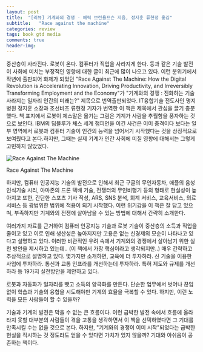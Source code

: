 ```yaml
---
layout: post
title:  "[리뷰] 기계와의 경쟁 - 에릭 브린욜프슨 지음, 정지훈 류현정 옮김"
subtitle:   "Race against the machine"
categories: review
tags: book gtd media
comments: true
header-img: 
---
```


중산층이 사라진다. 로봇이 온다. 컴퓨터가 직업을 사라지게 한다. 등과 같은 기술 발전이 사회에 미치는 부정적인 영향에 대한 글이 최근에 많이 나오고 있다. 이런 분위기에서 작년에 출판되어 화제가 되었던 "Race Against The Machine: How the Digital Revolution is Accelerating Innovation, Driving Productivity, and Irreversibly Transforming Employment and the Economy"가 "기계와의 경쟁 : 진화하는 기술 사라지는 일자리 인간의 미래는?" 제목으로 번역출판되었다. IT융합기술 전도사인 명지병원 정지훈 소장과 조선비즈 류현정 기자가 번역한 이 책은 제목에서 관심을 끌기 충분했다. 책 표지에서 로봇이 체스말은 옮기는 그림은 기계가 사람을 추월함을 풍자하는 것으로 보인다. IBM의 딥블루가 체스 세계 챔피언을 이긴 사건은 이미 충격이다 보다는 일부 영역에서 로봇과 컴퓨터 기술이 인간의 능력을 넘어서기 시작했다는 것을 상징적으로 보여줬다고 본다.하지만, 그때는 실제 기계가 인간 사회에 미칠 영향에 대해서는 그렇게 고민하지 않았었다.

![Race Against The Machine](https://youngsungson.github.io/assets/img/review/20140502-review-book-robot.jpeg)

Race Against The Machine

하지만, 컴퓨터 인공지능 기술의 발전으로 인해서 최근 구글의 무인자동차, 애플의 음성인식기술 시리, 아마존의 드론 택배 기술, 전쟁터의 무인비행기 등의 형태로 현실성이 높아지고 또한, 간단한 스포츠 기사 작성, ARS, SNS 분석, 회계 서비스, 교육서비스, 의료서비스 등 광범위한 범위에 적용이 되기 시작했다. 이런 위기감을 이 책은 잘 담고 있으며, 부족하지만 기계와의 전쟁에 살아남을 수 있는 방법에 대해서 간략히 소개한다.

여러가지 자료를 근거하여 컴퓨터 인공지능 기술과 로봇 기술이 중산층의 소득과 직업을 줄이고 있고 이로 인해 생산성은 높아지지만 고용은 없는 신경제의 모순이 나타나고 있다고 설명하고 있다. 이러한 비관적인 우려 속에서 기계와의 경쟁에서 살아남기 위한 실천 방안을 제시하고 있는데.. (이 책에서 가장 핵심이라고 생각되지만..) 매우 간략하고 추상적으로 설명하고 있다. 몇가지만 소개하면, 교육에 더 투자하라. 신 기술을 이용한 사업에 투자하라. 통신과 교통 인프라를 개선하는데 투자하라. 특허 제도와 규제를 개선하라 등 19가지 실천방안을 제안하고 있다.

로봇과 자동화가 일자리를 뺏고 소득의 양극화를 만든다. 단순한 업무에서 벗어나 끊임없이 학습과 기술의 융합을 시도해야만 기계의 효율을 극복할 수 있다. 하지만, 이런 노력을 모든 사람들이 할 수 있을까?

기술과 기계의 발전은 막을 수 없는 큰 흐름이다. 이런 급박한 발전 속에서 흐름에 올라타지 못할 대부분의 사람들이 겪을 고통을 생각하면서 이 책을 선택하였다면 그 기대를 만족시킬 수는 없을 것으로 본다. 하지만, "기계와의 경쟁이 이미 시작"되었다는 급박한 현실을 직시하는 것 정도라도 얻을 수 있다면 가치가 있지 않을까? 기대와 아쉬움이 공존하는 책이다.







